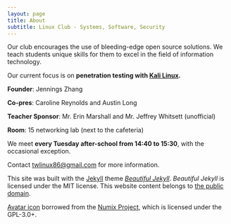 ```yaml
---
layout: page
title: About
subtitle: Linux Club - Systems, Software, Security
---
```


Our club encourages the use of bleeding-edge open source solutions. We teach students unique skills for them to excel in the field of information technology.

Our current focus is on **penetration testing with [Kali Linux](https://www.kali.org/).**

**Founder**: Jennings Zhang

**Co-pres**: Caroline Reynolds and Austin Long

**Teacher Sponsor**: Mr. Erin Marshall and Mr. Jeffrey Whitsett (unofficial)

**Room**: 15 networking lab (next to the cafeteria)

We meet **every Tuesday after-school from 14:40 to 15:30**, with the occasional exception. 

Contact [twlinux86@gmail.com](mailto:twlinux86@gmail.com) for more information.

This site was built with the [Jekyll](https://jekyllrb.com/) theme *[Beautiful Jekyll](https://github.com/daattali/beautiful-jekyll#readme)*. *Beautiful Jekyll* is licensed under the MIT license. This website content belongs to [the public domain](https://unlicense.org/).

[Avatar icon](https://github.com/numixproject/numix-icon-theme-circle/blob/master/Numix-Circle/48/apps/terminal.svg) borrowed from the [Numix Project](https://numixproject.org), which is licensed under the GPL-3.0+.
